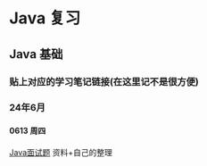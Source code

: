 # Java 复习
## Java 基础
### 贴上对应的学习笔记链接(在这里记不是很方便)
### 24年6月
#### 0613 周四
[Java面试题](https://www.mubu.com/doc/A8eRNyi-ow)
资料+自己的整理
